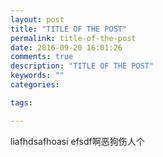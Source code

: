 ```yaml
---
layout: post
title: "TITLE OF THE POST"
permalink: title-of-the-post
date: 2016-09-20 16:01:26
comments: true
description: "TITLE OF THE POST"
keywords: ""
categories:

tags:

---
```

liafhdsafhoasi efsdf啊恶狗伤人个
